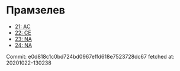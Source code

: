 # Прамзелев
- [21: AC](21.md)
- [22: CE](22.md)
- [23: NA](23.md)
- [24: NA](24.md)

Commit: e0d818c1c0bd724bd0967effd618e7523728dc67
 fetched at: 20201022-130238
